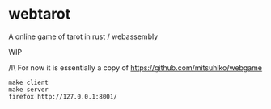 # webtarot

A online game of tarot in rust / webassembly

WIP

/!\ For now it is essentially a copy of https://github.com/mitsuhiko/webgame

```
make client
make server
firefox http://127.0.0.1:8001/
```

